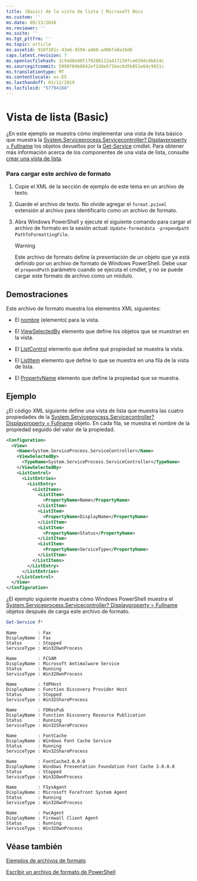 ```yaml
---
title: (Basic) de la vista de lista | Microsoft Docs
ms.custom: ''
ms.date: 09/13/2016
ms.reviewer: ''
ms.suite: ''
ms.tgt_pltfrm: ''
ms.topic: article
ms.assetid: 918f381c-43e6-4594-a468-a40bfa8a16d6
caps.latest.revision: 7
ms.openlocfilehash: 3c94d8e98f179286112a417230fce659dc0b614c
ms.sourcegitcommit: 5990f04b8042ef2d8e571bec6d5b051e64c9921c
ms.translationtype: MT
ms.contentlocale: es-ES
ms.lasthandoff: 03/12/2019
ms.locfileid: "57794168"
---
```

# <a name="list-view-basic"></a>Vista de lista (Basic)

¿En este ejemplo se muestra cómo implementar una vista de lista básico que muestra la [System.Serviceprocess.Servicecontroller? Displayproperty = Fullname](/dotnet/api/System.ServiceProcess.ServiceController) los objetos devueltos por la [Get-Service](/powershell/module/microsoft.powershell.management/get-service) cmdlet. Para obtener más información acerca de los componentes de una vista de lista, consulte [crear una vista de lista](./creating-a-list-view.md).

### <a name="to-load-this-formatting-file"></a>Para cargar este archivo de formato

1. Copie el XML de la sección de ejemplo de este tema en un archivo de texto.

2. Guarde el archivo de texto. No olvide agregar el `format.ps1xml` extensión al archivo para identificarlo como un archivo de formato.

3. Abra Windows PowerShell y ejecute el siguiente comando para cargar el archivo de formato en la sesión actual: `Update-formatdata -prependpath PathToFormattingFile`.

   > [!WARNING]
   > Este archivo de formato define la presentación de un objeto que ya está definido por un archivo de formato de Windows PowerShell. Debe usar el `prependPath` parámetro cuando se ejecuta el cmdlet, y no se puede cargar este formato de archivo como un módulo.

## <a name="demonstrates"></a>Demostraciones

Este archivo de formato muestra los elementos XML siguientes:

- El [nombre](./name-element-for-view-format.md) (elemento) para la vista.

- El [ViewSelectedBy](./viewselectedby-element-format.md) elemento que define los objetos que se muestran en la vista.

- El [ListControl](./listcontrol-element-format.md) elemento que define qué propiedad se muestra la vista.

- El [ListItem](./listitem-element-for-listitems-for-listcontrol-format.md) elemento que define lo que se muestra en una fila de la vista de lista.

- El [PropertyName](./propertyname-element-for-listitem-for-listcontrol-format.md) elemento que define la propiedad que se muestra.

## <a name="example"></a>Ejemplo

¿El código XML siguiente define una vista de lista que muestra las cuatro propiedades de la [System.Serviceprocess.Servicecontroller? Displayproperty = Fullname](/dotnet/api/System.ServiceProcess.ServiceController) objeto. En cada fila, se muestra el nombre de la propiedad seguido del valor de la propiedad.

```xml
<Configuration>
  <View>
    <Name>System.ServiceProcess.ServiceController</Name>
    <ViewSelectedBy>
      <TypeName>System.ServiceProcess.ServiceController</TypeName>
    </ViewSelectedBy>
    <ListControl>
      <ListEntries>
        <ListEntry>
          <ListItems>
            <ListItem>
              <PropertyName>Name</PropertyName>
            </ListItem>
            <ListItem>
              <PropertyName>DisplayName</PropertyName>
            </ListItem>
            <ListItem>
              <PropertyName>Status</PropertyName>
            </ListItem>
            <ListItem>
              <PropertyName>ServiceType</PropertyName>
            </ListItem>
          </ListItems>
        </ListEntry>
      </ListEntries>
    </ListControl>
  </View>
</Configuration>
```

¿El ejemplo siguiente muestra cómo Windows PowerShell muestra el [System.Serviceprocess.Servicecontroller? Displayproperty = Fullname](/dotnet/api/System.ServiceProcess.ServiceController) objetos después de carga este archivo de formato.

```powershell
Get-Service f*
```

```output
Name        : Fax
DisplayName : Fax
Status      : Stopped
ServiceType : Win32OwnProcess

Name        : FCSAM
DisplayName : Microsoft Antimalware Service
Status      : Running
ServiceType : Win32OwnProcess

Name        : fdPHost
DisplayName : Function Discovery Provider Host
Status      : Stopped
ServiceType : Win32ShareProcess

Name        : FDResPub
DisplayName : Function Discovery Resource Publication
Status      : Running
ServiceType : Win32ShareProcess

Name        : FontCache
DisplayName : Windows Font Cache Service
Status      : Running
ServiceType : Win32ShareProcess

Name        : FontCache3.0.0.0
DisplayName : Windows Presentation Foundation Font Cache 3.0.0.0
Status      : Stopped
ServiceType : Win32OwnProcess

Name        : FSysAgent
DisplayName : Microsoft Forefront System Agent
Status      : Running
ServiceType : Win32OwnProcess

Name        : FwcAgent
DisplayName : Firewall Client Agent
Status      : Running
ServiceType : Win32OwnProcess
```

## <a name="see-also"></a>Véase también

[Ejemplos de archivos de formato](./examples-of-formatting-files.md)

[Escribir un archivo de formato de PowerShell](./writing-a-powershell-formatting-file.md)
